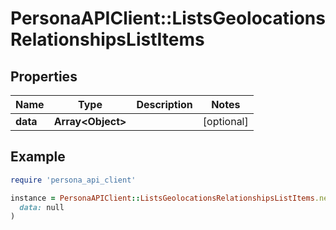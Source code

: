 # PersonaAPIClient::ListsGeolocationsRelationshipsListItems

## Properties

| Name | Type | Description | Notes |
| ---- | ---- | ----------- | ----- |
| **data** | **Array&lt;Object&gt;** |  | [optional] |

## Example

```ruby
require 'persona_api_client'

instance = PersonaAPIClient::ListsGeolocationsRelationshipsListItems.new(
  data: null
)
```

